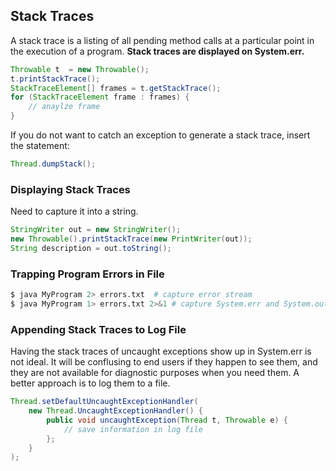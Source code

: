 ## Stack Traces

A stack trace is a listing of all pending method calls at a particular point in the execution of a program. **Stack traces are displayed on System.err.**

```java
Throwable t  = new Throwable();
t.printStackTrace();
StackTraceElement[] frames = t.getStackTrace();
for (StackTraceElement frame : frames) {
    // anaylze frame
}
```

If you do not want to catch an exception to generate a stack trace, insert the statement:

```java
Thread.dumpStack();
```

### Displaying Stack Traces

Need to capture it into a string.

```java
StringWriter out = new StringWriter();
new Throwable().printStackTrace(new PrintWriter(out));
String description = out.toString();
```

### Trapping Program Errors in File

```bash
$ java MyProgram 2> errors.txt  # capture error stream
$ java MyProgram 1> errors.txt 2>&1 # capture System.err and System.out in same file
```

### Appending Stack Traces to Log File

Having the stack traces of uncaught exceptions show up in System.err is not ideal. It will be conflusing to end users if they happen to see them, and they are not available for diagnostic purposes when you need them. A better approach is to log them to a file.

```java
Thread.setDefaultUncaughtExceptionHandler(
    new Thread.UncaughtExceptionHandler() {
        public void uncaughtException(Thread t, Throwable e) {
            // save information in log file
        };
    }
);
```
